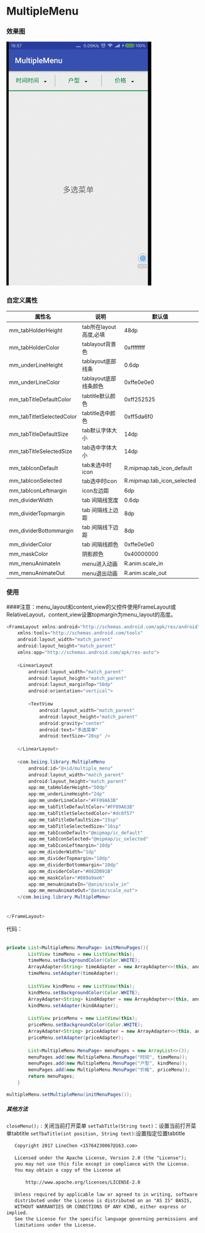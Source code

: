 # MultipleMenu


### 效果图

![imagge](https://github.com/LineChen/MultipleMenu/blob/master/multiple_menu.gif)

### 自定义属性

| 属性名 | 说明 | 默认值 |
|--------|--------|--------|
|    mm_tabHolderHeight    |    tab所在layout高度,必填    |	  48dp  |
|    mm_tabHolderColor    |    tablayout背景色    |	  0xffffffff  |
|    mm_underLineHeight    |   tablayout底部线条   |	  0.6dp  |
|    mm_underLineColor    |    tablayout底部线条颜色    |	  0xffe0e0e0  |
|    mm_tabTitleDefaultColor    |    tabtitle默认颜色    |	  0xff252525  |
|    mm_tabTitletSelectedColor    |   tabtitle选中颜色    |	  0xff5da6f0  |
|    mm_tabTitleDefaultSize    |   tab默认字体大小    |	  14dp  |
|    mm_tabTitleSelectedSize    |   tab选中字体大小    |	  14dp  |
|    mm_tabIconDefault    |    tab未选中时icon   |	  R.mipmap.tab_icon_default  |
|    mm_tabIconSelected    |    tab选中时icon   |	  R.mipmap.tab_icon_selected  |
|    mm_tabIconLeftmargin    |    icon左边距   |	  6dp  |
|    mm_dividerWidth    |    tab 间隔线宽度   |	  0.6dp  |
|    mm_dividerTopmargin    |   tab 间隔线上边距    |	  8dp  |
|    mm_dividerBottommargin    |   tab 间隔线下边距    |	  8dp  |
|    mm_dividerColor    |  tab 间隔线颜色   |	  0xffe0e0e0  |
|    mm_maskColor    |    阴影颜色   |	  0x40000000  |
|    mm_menuAnimateIn    |    menu进入动画    |	  R.anim.scale_in  |
|    mm_menuAnimateOut    |   menu退出动画   |	  R.anim.scale_out  |


### 使用

####注意：menu_layout和content_view的父控件使用FrameLayout或RelativeLayout，content_view设置topmargin为menu_layout的高度。

```java
<FrameLayout xmlns:android="http://schemas.android.com/apk/res/android"
    xmlns:tools="http://schemas.android.com/tools"
    android:layout_width="match_parent"
    android:layout_height="match_parent"
    xmlns:app="http://schemas.android.com/apk/res-auto">

    <LinearLayout
        android:layout_width="match_parent"
        android:layout_height="match_parent"
        android:layout_marginTop="50dp"
        android:orientation="vertical">

        <TextView
            android:layout_width="match_parent"
            android:layout_height="match_parent"
            android:gravity="center"
            android:text="多选菜单"
            android:textSize="20sp" />

    </LinearLayout>

    <com.beiing.library.MultipleMenu
        android:id="@+id/multiple_menu"
        android:layout_width="match_parent"
        android:layout_height="match_parent"
        app:mm_tabHolderHeight="50dp"
        app:mm_underLineHeight="2dp"
        app:mm_underLineColor="#FF09A63B"
        app:mm_tabTitleDefaultColor="#FF09A63B"
        app:mm_tabTitletSelectedColor="#dc0f57"
        app:mm_tabTitleDefaultSize="15sp"
        app:mm_tabTitleSelectedSize="16sp"
        app:mm_tabIconDefault="@mipmap/ic_default"
        app:mm_tabIconSelected="@mipmap/ic_selected"
        app:mm_tabIconLeftmargin="10dp"
        app:mm_dividerWidth="1dp"
        app:mm_dividerTopmargin="10dp"
        app:mm_dividerBottommargin="10dp"
        app:mm_dividerColor="#882DB91B"
        app:mm_maskColor="#889a9ae6"
        app:mm_menuAnimateIn="@anim/scale_in"
        app:mm_menuAnimateOut="@anim/scale_out">
    </com.beiing.library.MultipleMenu>


</FrameLayout>

```

代码：

```java

private List<MultipleMenu.MenuPage> initMenuPages(){
        ListView timeMenu = new ListView(this);
        timeMenu.setBackgroundColor(Color.WHITE);
        ArrayAdapter<String> timeAdapter = new ArrayAdapter<>(this, android.R.layout.simple_list_item_1, times);
        timeMenu.setAdapter(timeAdapter);

        ListView kindMenu = new ListView(this);
        kindMenu.setBackgroundColor(Color.WHITE);
        ArrayAdapter<String> kindAdapter = new ArrayAdapter<>(this, android.R.layout.simple_list_item_1, kinds);
        kindMenu.setAdapter(kindAdapter);

        ListView priceMenu = new ListView(this);
        priceMenu.setBackgroundColor(Color.WHITE);
        ArrayAdapter<String> priceAdapter = new ArrayAdapter<>(this, android.R.layout.simple_list_item_1, prices);
        priceMenu.setAdapter(priceAdapter);

        List<MultipleMenu.MenuPage> menuPages = new ArrayList<>(3);
        menuPages.add(new MultipleMenu.MenuPage("时间", timeMenu));
        menuPages.add(new MultipleMenu.MenuPage("户型", kindMenu));
        menuPages.add(new MultipleMenu.MenuPage("价格", priceMenu));
        return menuPages;
    }

```

```java
multipleMenu.setMultipleMenu(initMenuPages());

```

##### 其他方法

`closeMenu();` : 关闭当前打开菜单
`setTabTitle(String text)`：设置当前打开菜单tabtitle
`setTbaTitle(int position, String text)`:设置指定位置tabtitle



```
   Copyright 2017 LineChen <15764230067@163.com>

   Licensed under the Apache License, Version 2.0 (the "License");
   you may not use this file except in compliance with the License.
   You may obtain a copy of the License at

       http://www.apache.org/licenses/LICENSE-2.0

   Unless required by applicable law or agreed to in writing, software
   distributed under the License is distributed on an "AS IS" BASIS,
   WITHOUT WARRANTIES OR CONDITIONS OF ANY KIND, either express or implied.
   See the License for the specific language governing permissions and
   limitations under the License.
```

















